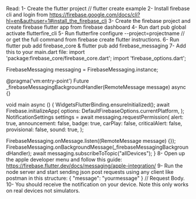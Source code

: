 Read:
1- Create the flutter project // flutter create example
2- Install firebase cli and login from https://firebase.google.com/docs/cli?hl=en&authuser=1#install_the_firebase_cli
3- Create the firebase project and create firebase flutter app from firebase dashboard
4- Run dart pub global activate flutterfire_cli
5- Run flutterfire configure --project=projectname // or get the full command from firebase create flutter instructions.
6- Run flutter pub add firebase_core & flutter pub add firebase_messaging
7- Add this to your main.dart file:
import 'package:firebase_core/firebase_core.dart';
import 'firebase_options.dart';

FirebaseMessaging messaging = FirebaseMessaging.instance;

@pragma('vm:entry-point')
Future<void> _firebaseMessagingBackgroundHandler(RemoteMessage message) async {}

void main async () {
    WidgetsFlutterBinding.ensureInitialized();
    await Firebase.initializeApp(
        options: DefaultFirebaseOptions.currentPlatform,
    );
    NotificationSettings settings = await messaging.requestPermission(
    alert: true,
    announcement: false,
    badge: true,
    carPlay: false,
    criticalAlert: false,
    provisional: false,
    sound: true,
  );

  FirebaseMessaging.onMessage.listen((RemoteMessage message) {});
  FirebaseMessaging.onBackgroundMessage(_firebaseMessagingBackgroundHandler);
  await messaging.subscribeToTopic("allDevices");
}
8- Open up the apple developer menu and follow this guide: https://firebase.flutter.dev/docs/messaging/apple-integration/
9- Run the node server and start sending json post requests using any client like postman in this structure: 
{
    "message": "yourmessage"
} // Request Body.
10- You should receive the notification on your device.
Note this only works on real devices not simulators.